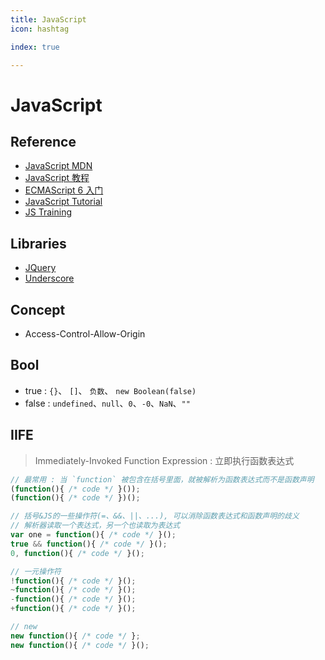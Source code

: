 ```yaml
---
title: JavaScript
icon: hashtag

index: true

---
```


# JavaScript

## Reference

- [JavaScript MDN](https://developer.mozilla.org/zh-CN/docs/Web/JavaScript)
- [JavaScript 教程](https://www.liaoxuefeng.com/wiki/1022910821149312)
- [ECMAScript 6 入门](http://es6.ruanyifeng.com/)
- [JavaScript Tutorial](https://github.com/wangdoc/javascript-tutorial)
- [JS Training](https://github.com/ruanyf/jstraining)

## Libraries

- [JQuery](https://github.com/jquery/jquery)
- [Underscore](https://github.com/jashkenas/underscore)

## Concept

- Access-Control-Allow-Origin 

## Bool 

- true : `{}`、 `[]`、 `负数`、 `new Boolean(false)`
- false : `undefined`、`null`、`0`、`-0`、`NaN`、`""`

## IIFE
> Immediately-Invoked Function Expression : 立即执行函数表达式

```javascript
// 最常用 : 当 `function` 被包含在括号里面，就被解析为函数表达式而不是函数声明
(function(){ /* code */ }());
(function(){ /* code */ })();

// 括号&JS的一些操作符(=、&&、||、...), 可以消除函数表达式和函数声明的歧义
// 解析器读取一个表达式，另一个也读取为表达式
var one = function(){ /* code */ }();
true && function(){ /* code */ }();
0, function(){ /* code */ }();

// 一元操作符
!function(){ /* code */ }();
~function(){ /* code */ }();    
-function(){ /* code */ }();
+function(){ /* code */ }();

// new
new function(){ /* code */ };
new function(){ /* code */ }();
```

